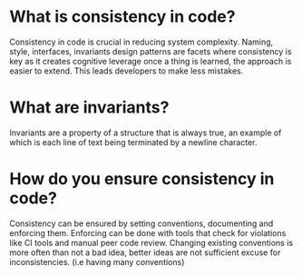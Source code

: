 # What is consistency in code?

Consistency in code is crucial in reducing system complexity.
Naming, style, interfaces, invariants design patterns
are facets where consistency is key as it creates cognitive leverage
once a thing is learned, the approach is easier to extend.
This leads developers to make less mistakes.

# What are invariants?

Invariants are a property of a structure that is always true,
an example of which is each line of text being terminated
by a newline character.

# How do you ensure consistency in code?

Consistency can be ensured by setting conventions, documenting
and enforcing them. Enforcing can be done with tools that
check for violations like CI tools and manual peer code review.
Changing existing conventions is more often than not a bad idea,
better ideas are not sufficient excuse for inconsistencies.
(i.e having many conventions)
